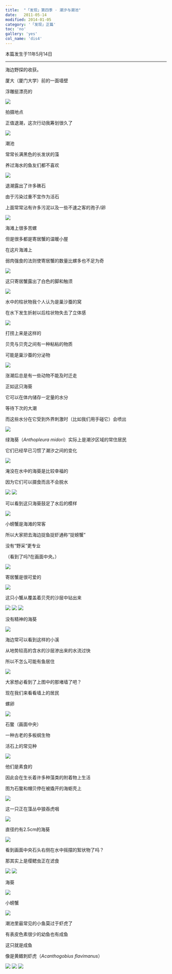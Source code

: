 ```yaml
---
title:  "「发现」第四季 · 潮汐与潮池"
date:   2011-05-14
modified: 2014-01-05
category: '「发现」正篇'
toc: 'no'
gallery: 'yes'
col_name: 'dis4'
---
```


本篇发生于11年5月14日

---

海边野探的收获。


厦大（厦门大学）前的一面墙壁


浮雕挺漂亮的

<img class='disc' src='https://i.postimg.cc/Cxvc7hQ6/1.jpg'>

拍摄地点


正值退潮，这次行动我筹划很久了

<img class='disc' src='https://i.postimg.cc/7LfmWvvP/2.jpg'>

潮池


常常长满黑色的长发状的藻


养过海水的鱼友们都不喜欢

<img class='disc' src='https://i.postimg.cc/yNtvqfBm/3.jpg'>

退潮露出了许多礁石


由于污染过重不宜作为活石


上面常常沾有许多污泥以及一些不速之客的孢子/卵

<img class='disc' src='https://i.postimg.cc/XYN29GQC/4.jpg'>

海滩上很多苦螺


但是很多都是寄居蟹的温暖小屋


在这片海滩上


弱肉强食的法则使寄居蟹的数量比螺多也不足为奇

<img class='disc' src='https://i.postimg.cc/wMcVmgN2/5.jpg'>

这只寄居蟹露出了白色的脚和触须

<img class='disc' src='https://i.postimg.cc/C18JwjLW/6.jpg'>

水中的柱状物我个人认为是巢沙蚕的窝


在水下发生折射以后柱状物失去了立体感

<img class='disc' src='https://i.postimg.cc/sD46B99z/7.jpg'>

打捞上来是这样的


贝壳与贝壳之间有一种粘粘的物质


可能是巢沙蚕的分泌物

<img class='disc' src='https://i.postimg.cc/mkGjktPh/8.jpg'>

涨潮后总是有一些动物不能及时迁走


正如这只海葵


它可以在体内储存一定量的水分


等待下次的大潮


而这些水分在它受到外界刺激时（比如我们用手碰它）会喷出

<img class='disc' src='https://i.postimg.cc/52kmvPXh/9.jpg'>

绿海葵（<i>Anthopleura midori</i>）实际上是潮汐区域的常住居民


它们已经早已习惯了潮汐之间的变化

<img class='disc' src='https://i.postimg.cc/sDmmffsD/11.jpg'>

淹没在水中的海葵是比较幸福的


因为它们可以摄食而且不会脱水

<img class='disc' src='https://i.postimg.cc/xjKg7yZm/12.jpg'>

<img class='disc' src='https://i.postimg.cc/xdwypcyg/13.jpg'>

可以看到这只海葵鼓足了水后的模样

<img class='disc' src='https://i.postimg.cc/Gp8xjkYH/14.jpg'>

小螃蟹是海滩的常客


所以大家把去海边捉鱼捉虾通称“捉螃蟹”


没有“野采”更专业


（看到了吗?在画面中央。）

<img class='disc' src='https://i.postimg.cc/LXjkc2xS/15.jpg'>

寄居蟹是很可爱的

<img class='disc' src='https://i.postimg.cc/K8YN1X87/16.jpg'>

这只小蟹从覆盖着贝壳的沙层中钻出来

<img class='disc' src='https://i.postimg.cc/cCmRJTq5/17.jpg'>

<img class='disc' src='https://i.postimg.cc/SQ77VQX7/18.jpg'>

<img class='disc' src='https://i.postimg.cc/VLf9hyny/19.jpg'>

没有精神的海葵

<img class='disc' src='https://i.postimg.cc/kgDQnxTf/20.jpg'>

海边常可以看到这样的小溪


从地势较高的含水的沙层渗出来的水流过快


所以不怎么可能有鱼居住

<img class='disc' src='https://i.postimg.cc/NjV1L5VY/21.jpg'>

大家想必看到了上图中的那堵墙了吧？


现在我们来看看墙上的居民


螺卵

<img class='disc' src='https://i.postimg.cc/nc3KbdGX/22.jpg'>

石鳖（画面中央）


一种古老的多板纲生物


活石上的常见种

<img class='disc' src='https://i.postimg.cc/GpyvDbwD/23.jpg'>

他们是素食的


因此会在生长着许多种藻类的附着物上生活


图为石鳖和帽贝停在被撬开的海蛎壳上

<img class='disc' src='https://i.postimg.cc/26NhFgrK/24.jpg'>

这一只正在藻丛中狼吞虎咽

<img class='disc' src='https://i.postimg.cc/fL7XH5bT/25.jpg'>

直径约有2.5cm的海葵

<img class='disc' src='https://i.postimg.cc/rsQ4TmWB/26.jpg'>

看到画面中央石头右侧在水中摇摆的絮状物了吗？


那其实上是缨鳃虫正在滤食

<img class='disc' src='https://i.postimg.cc/wM6NnJt5/27.jpg'>

<img class='disc' src='https://i.postimg.cc/m2p96PTM/28.jpg'>

海葵

<img class='disc' src='https://i.postimg.cc/SQrCCZ5g/29.jpg'>

小螃蟹

<img class='disc' src='https://i.postimg.cc/bNwbTxfp/30.jpg'>

潮池里最常见的小鱼莫过于虾虎了


有表皮色素很少的幼鱼也有成鱼


这只就是成鱼



像是黄鳍刺虾虎（<i>Acanthogobius flavimanus</i>）

<img class='disc' src='https://i.postimg.cc/52Hzcftr/31.jpg'>

<img class='disc' src='https://i.postimg.cc/q7yCRQyX/32.jpg'>

<img class='disc' src='https://i.postimg.cc/Vk3Cm2rk/33.jpg'>
